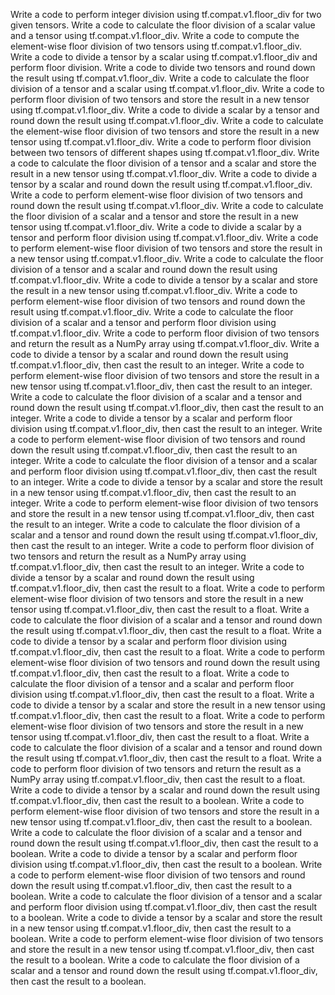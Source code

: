 Write a code to perform integer division using tf.compat.v1.floor_div for two given tensors.
Write a code to calculate the floor division of a scalar value and a tensor using tf.compat.v1.floor_div.
Write a code to compute the element-wise floor division of two tensors using tf.compat.v1.floor_div.
Write a code to divide a tensor by a scalar using tf.compat.v1.floor_div and perform floor division.
Write a code to divide two tensors and round down the result using tf.compat.v1.floor_div.
Write a code to calculate the floor division of a tensor and a scalar using tf.compat.v1.floor_div.
Write a code to perform floor division of two tensors and store the result in a new tensor using tf.compat.v1.floor_div.
Write a code to divide a scalar by a tensor and round down the result using tf.compat.v1.floor_div.
Write a code to calculate the element-wise floor division of two tensors and store the result in a new tensor using tf.compat.v1.floor_div.
Write a code to perform floor division between two tensors of different shapes using tf.compat.v1.floor_div.
Write a code to calculate the floor division of a tensor and a scalar and store the result in a new tensor using tf.compat.v1.floor_div.
Write a code to divide a tensor by a scalar and round down the result using tf.compat.v1.floor_div.
Write a code to perform element-wise floor division of two tensors and round down the result using tf.compat.v1.floor_div.
Write a code to calculate the floor division of a scalar and a tensor and store the result in a new tensor using tf.compat.v1.floor_div.
Write a code to divide a scalar by a tensor and perform floor division using tf.compat.v1.floor_div.
Write a code to perform element-wise floor division of two tensors and store the result in a new tensor using tf.compat.v1.floor_div.
Write a code to calculate the floor division of a tensor and a scalar and round down the result using tf.compat.v1.floor_div.
Write a code to divide a tensor by a scalar and store the result in a new tensor using tf.compat.v1.floor_div.
Write a code to perform element-wise floor division of two tensors and round down the result using tf.compat.v1.floor_div.
Write a code to calculate the floor division of a scalar and a tensor and perform floor division using tf.compat.v1.floor_div.
Write a code to perform floor division of two tensors and return the result as a NumPy array using tf.compat.v1.floor_div.
Write a code to divide a tensor by a scalar and round down the result using tf.compat.v1.floor_div, then cast the result to an integer.
Write a code to perform element-wise floor division of two tensors and store the result in a new tensor using tf.compat.v1.floor_div, then cast the result to an integer.
Write a code to calculate the floor division of a scalar and a tensor and round down the result using tf.compat.v1.floor_div, then cast the result to an integer.
Write a code to divide a tensor by a scalar and perform floor division using tf.compat.v1.floor_div, then cast the result to an integer.
Write a code to perform element-wise floor division of two tensors and round down the result using tf.compat.v1.floor_div, then cast the result to an integer.
Write a code to calculate the floor division of a tensor and a scalar and perform floor division using tf.compat.v1.floor_div, then cast the result to an integer.
Write a code to divide a tensor by a scalar and store the result in a new tensor using tf.compat.v1.floor_div, then cast the result to an integer.
Write a code to perform element-wise floor division of two tensors and store the result in a new tensor using tf.compat.v1.floor_div, then cast the result to an integer.
Write a code to calculate the floor division of a scalar and a tensor and round down the result using tf.compat.v1.floor_div, then cast the result to an integer.
Write a code to perform floor division of two tensors and return the result as a NumPy array using tf.compat.v1.floor_div, then cast the result to an integer.
Write a code to divide a tensor by a scalar and round down the result using tf.compat.v1.floor_div, then cast the result to a float.
Write a code to perform element-wise floor division of two tensors and store the result in a new tensor using tf.compat.v1.floor_div, then cast the result to a float.
Write a code to calculate the floor division of a scalar and a tensor and round down the result using tf.compat.v1.floor_div, then cast the result to a float.
Write a code to divide a tensor by a scalar and perform floor division using tf.compat.v1.floor_div, then cast the result to a float.
Write a code to perform element-wise floor division of two tensors and round down the result using tf.compat.v1.floor_div, then cast the result to a float.
Write a code to calculate the floor division of a tensor and a scalar and perform floor division using tf.compat.v1.floor_div, then cast the result to a float.
Write a code to divide a tensor by a scalar and store the result in a new tensor using tf.compat.v1.floor_div, then cast the result to a float.
Write a code to perform element-wise floor division of two tensors and store the result in a new tensor using tf.compat.v1.floor_div, then cast the result to a float.
Write a code to calculate the floor division of a scalar and a tensor and round down the result using tf.compat.v1.floor_div, then cast the result to a float.
Write a code to perform floor division of two tensors and return the result as a NumPy array using tf.compat.v1.floor_div, then cast the result to a float.
Write a code to divide a tensor by a scalar and round down the result using tf.compat.v1.floor_div, then cast the result to a boolean.
Write a code to perform element-wise floor division of two tensors and store the result in a new tensor using tf.compat.v1.floor_div, then cast the result to a boolean.
Write a code to calculate the floor division of a scalar and a tensor and round down the result using tf.compat.v1.floor_div, then cast the result to a boolean.
Write a code to divide a tensor by a scalar and perform floor division using tf.compat.v1.floor_div, then cast the result to a boolean.
Write a code to perform element-wise floor division of two tensors and round down the result using tf.compat.v1.floor_div, then cast the result to a boolean.
Write a code to calculate the floor division of a tensor and a scalar and perform floor division using tf.compat.v1.floor_div, then cast the result to a boolean.
Write a code to divide a tensor by a scalar and store the result in a new tensor using tf.compat.v1.floor_div, then cast the result to a boolean.
Write a code to perform element-wise floor division of two tensors and store the result in a new tensor using tf.compat.v1.floor_div, then cast the result to a boolean.
Write a code to calculate the floor division of a scalar and a tensor and round down the result using tf.compat.v1.floor_div, then cast the result to a boolean.
